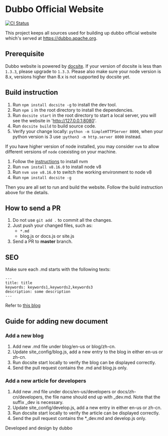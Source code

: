 # Dubbo Official Website

[![CI Status](https://github.com/apache/dubbo-website/workflows/CI/badge.svg?branch=master)](https://github.com/apache/dubbo-website/actions)

This project keeps all sources used for building up dubbo official website which's served at https://dubbo.apache.org.


## Prerequisite

Dubbo website is powered by [docsite](https://github.com/txd-team/docsite).
If your version of docsite is less than `1.3.3`, please upgrade to `1.3.3`.
Please also make sure your node version is 8.x, versions higher than 8.x is not supported by docsite yet.

## Build instruction

1. Run `npm install docsite -g` to install the dev tool.
2. Run `npm i` in the root directory to install the dependencies.
3. Run `docsite start` in the root directory to start a local server, you will see the website in 'http://127.0.0.1:8080'.
4. Run `docsite build` to build source code.
5. Verify your change locally: `python -m SimpleHTTPServer 8000`, when your python version is 3 use :`python3 -m http.server 8000` instead.

If you have higher version of node installed, you may consider `nvm` to allow different versions of `node` coexisting on your machine.

1. Follow the [instructions](http://nvm.sh) to install nvm
2. Run `nvm install v8.16.0` to install node v8
3. Run `nvm use v8.16.0` to switch the working environment to node v8
4. Run `npm install docsite -g`

Then you are all set to run and build the website. Follow the build instruction above for the details.

## How to send a PR

1. Do not use `git add .` to commit all the changes.
2. Just push your changed files, such as:
    * `*.md`
	* blog.js or docs.js or site.js
3. Send a PR to **master** branch.

## SEO

Make sure each .md starts with the following texts:

```
---
title: title
keywords: keywords1,keywords2,keywords3
description: some description
---
```

Refer to [this blog](blog/zh-cn/how-to-involve-dubbo-community.md)


## Guide for adding new document

### Add a new blog

1. Add new .md file under blog/en-us or blog/zh-cn.
2. Update site_config/blog.js, add a new entry to the blog in either en-us or zh-cn.
3. Run docsite start locally to verify the blog can be displayed correctly.
4. Send the pull request contains the .md and blog.js only.


### Add a new article for developers ###

1. Add new .md file under docs/en-us/developers or docs/zh-cn/developers, the file name should end up with _dev.md. Note that the suffix _dev is necessary.
2. Update site_config/develop.js, add a new entry in either en-us or zh-cn.
3. Run docsite start locally to verify the article can be displayed correctly.
4. Send the pull request contains the *_dev.md and develop.js only.

Developed and design by dubbo

